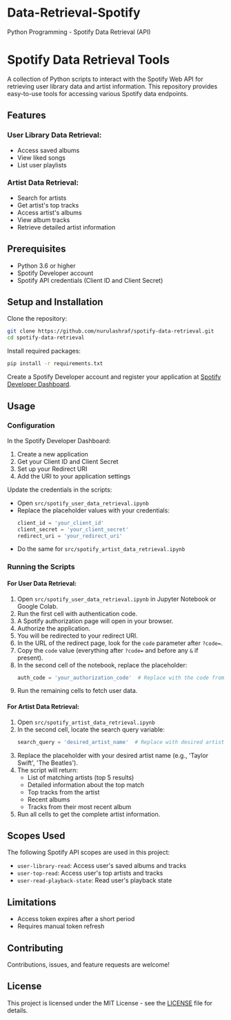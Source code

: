 # Data-Retrieval-Spotify
Python Programming - Spotify Data Retrieval (API)

# Spotify Data Retrieval Tools

A collection of Python scripts to interact with the Spotify Web API for retrieving user library data and artist information. This repository provides easy-to-use tools for accessing various Spotify data endpoints.

## Features

### User Library Data Retrieval:
- Access saved albums
- View liked songs
- List user playlists

### Artist Data Retrieval:
- Search for artists
- Get artist's top tracks
- Access artist's albums
- View album tracks
- Retrieve detailed artist information

## Prerequisites
- Python 3.6 or higher
- Spotify Developer account
- Spotify API credentials (Client ID and Client Secret)

## Setup and Installation

Clone the repository:
```sh
git clone https://github.com/nurulashraf/spotify-data-retrieval.git
cd spotify-data-retrieval
```

Install required packages:
```sh
pip install -r requirements.txt
```

Create a Spotify Developer account and register your application at [Spotify Developer Dashboard](https://developer.spotify.com/dashboard/).

## Usage

### Configuration
In the Spotify Developer Dashboard:
1. Create a new application
2. Get your Client ID and Client Secret
3. Set up your Redirect URI
4. Add the URI to your application settings

Update the credentials in the scripts:
- Open `src/spotify_user_data_retrieval.ipynb`
- Replace the placeholder values with your credentials:
  ```python
  client_id = 'your_client_id'
  client_secret = 'your_client_secret'
  redirect_uri = 'your_redirect_uri'
  ```
- Do the same for `src/spotify_artist_data_retrieval.ipynb`

### Running the Scripts

#### For User Data Retrieval:
1. Open `src/spotify_user_data_retrieval.ipynb` in Jupyter Notebook or Google Colab.
2. Run the first cell with authentication code.
3. A Spotify authorization page will open in your browser.
4. Authorize the application.
5. You will be redirected to your redirect URI.
6. In the URL of the redirect page, look for the `code` parameter after `?code=`.
7. Copy the `code` value (everything after `?code=` and before any `&` if present).
8. In the second cell of the notebook, replace the placeholder:
   ```python
   auth_code = 'your_authorization_code'  # Replace with the code from the URL
   ```
9. Run the remaining cells to fetch user data.

#### For Artist Data Retrieval:
1. Open `src/spotify_artist_data_retrieval.ipynb`
2. In the second cell, locate the search query variable:
   ```python
   search_query = 'desired_artist_name'  # Replace with desired artist name
   ```
3. Replace the placeholder with your desired artist name (e.g., 'Taylor Swift', 'The Beatles').
4. The script will return:
   - List of matching artists (top 5 results)
   - Detailed information about the top match
   - Top tracks from the artist
   - Recent albums
   - Tracks from their most recent album
5. Run all cells to get the complete artist information.

## Scopes Used
The following Spotify API scopes are used in this project:
- `user-library-read`: Access user's saved albums and tracks
- `user-top-read`: Access user's top artists and tracks
- `user-read-playback-state`: Read user's playback state

## Limitations
- Access token expires after a short period
- Requires manual token refresh

## Contributing
Contributions, issues, and feature requests are welcome!

## License
This project is licensed under the MIT License - see the [LICENSE](LICENSE) file for details.

